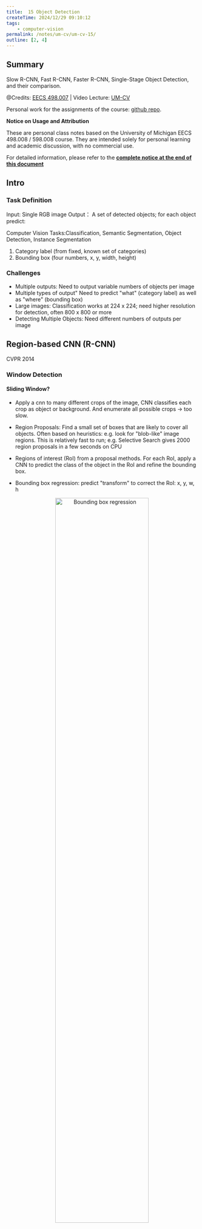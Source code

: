 ```yaml
---
title:  15 Object Detection
createTime: 2024/12/29 09:10:12
tags:
    - computer-vision
permalink: /notes/um-cv/um-cv-15/
outline: [2, 4]
---
```


## Summary

Slow R-CNN, Fast R-CNN, Faster R-CNN, Single-Stage Object Detection, and their comparison.

<!-- more -->

@Credits: [EECS 498.007](https://web.eecs.umich.edu/~justincj/teaching/eecs498/WI2022/) | 
Video Lecture: [UM-CV](https://www.youtube.com/watch?v=dJYGatp4SvA&list=PL5-TkQAfAZFbzxjBHtzdVCWE0Zbhomg7r) 

Personal work for the assignments of the course: [github repo](https://github.com/SaturnTsen/EECS-498-007/).

**Notice on Usage and Attribution**

These are personal class notes based on the University of Michigan EECS 498.008
/ 598.008 course. They are intended solely for personal learning and academic
discussion, with no commercial use.

For detailed information, please refer to the **[complete notice at the end of this document](#notice-on-usage-and-attribution)**

## Intro

### Task Definition

Input: Single RGB image
Output： A set of detected objects; for each object predict:

Computer Vision Tasks:Classification, Semantic Segmentation, Object Detection, Instance Segmentation


1. Category label (from fixed, known set of categories)
2. Bounding box (four numbers, x, y, width, height)

### Challenges

- Multiple outputs: Need to output variable numbers of objects per image
- Multiple types of output" Need to predict "what" (category label) as well as
  "where" (bounding box)
- Large images: Classification works at 224 x 224; need higher resolution for
  detection, often 800 x 800 or more
- Detecting Multiple Objects: Need different numbers of outputs per image


## Region-based CNN (R-CNN)

CVPR 2014

### Window Detection

#### Sliding Window?

- Apply a cnn to many different crops of the image, CNN classifies each crop as
  object or background.  And enumerate all possible crops -> too slow.
- Region Proposals: Find a small set of boxes that are likely to cover all
  objects. Often based on heuristics: e.g. look for "blob-like" image regions.
  This is relatively fast to run; e.g. Selective Search gives 2000 region
  proposals in a few seconds on CPU


- Regions of interest (RoI) from a proposal methods.  For each RoI, apply a CNN
  to predict the class of the object in the RoI and refine the bounding box.
- Bounding box regression: predict "transform" to correct the RoI: x, y, w, h

<div style="text-align:center;margin-bottom:1em;">
  <img src="/images/um-cv-2/15-1.png" width="70%" alt="Bounding box regression"  /><br>
Fig: Bounding-box regression</div>

<div style="text-align:center;margin-bottom:1em;">
  <img src="/images/um-cv-2/15-2.png" width="70%" alt="R-CNN"  /><br>
Fig: R-CNN</div>

During training, backpropagate on all the regions of interest (RoIs).

### Comparing Boxes: Intersection over Union (IoU)

- IoU = Area of overlap / Area of union. Also called "Jaccard similarity" or "Jaccard index".
- IoU > 0.5 is "decent". IoU > 0.7 is "good". IoU > 0.9 is "almost perfect".

#### Overlapping Boxes

Object detectors often output many overlapping detections. Solution: Post-process raw detections using Non-Max Suppression (NMS).

1. Select next highest-scoring box
2. Eliminate lower-scoring boxes with IoU > threshold

<div style="text-align:center;margin-bottom:1em;">
  <img src="/images/um-cv-2/15-3.png" width="70%" alt="Non-Max Suppression"  /><br>
Fig: Non-Max Suppression</div>

Problem: NMS may eliminate "good" boxes when objects are highly overlapping... 

### Evaluating Object Detectors: Mean Average Precision (mAP)

1. Run object detector on all test images (with NMS)
2. For each category, compute average precision (AP) = area under precision vs recall curve

<div style="text-align:center;margin-bottom:1em;">
  <img src="/images/um-cv-2/15-4.png" width="70%" alt="Mean Average Precision"  /><br>
Fig: Mean Average Precision</div>

3. mean Average Precision (mAP) = mean of AP over all categories
4. for "COCO mAP", average over 10 IoU thresholds (0.5 to 0.95) and take average

<div style="text-align:center;margin-bottom:1em;">
  <img src="/images/um-cv-2/15-5.png" width="70%" alt="COCO mAP"  /><br>
Fig: COCO mAP</div>

## Fast-RCNN

ICCV 2015

<div style="text-align:center;margin-bottom:1em;">
  <img src="/images/um-cv-2/15-6.png" width="70%" alt="Fast-RCNN"  /><br>
Fig: Fast-RCNN</div>

### Crop Features: RoI Pool

Input Image: e.g. 3 x 640 x 480 -> CNN (e.g. 512 x 20 x15)

Project and snap RoI to CNN feature map - > Divide into 2x2 grid of (roughly) equal subregions -> Max pool within each subregion (e.g. 512 x 7 x 7)

Region features always the same size even if input regions have different sizes!

<div style="text-align:center;margin-bottom:1em;">
  <img src="/images/um-cv-2/15-7.png" width="70%" alt="RoI Pool"  /><br>
Fig: RoI Pool</div>

Problem: Slight misalignment between RoI and CNN grid can cause misalignment in RoI Pooling. Solution: RoI Align

### RoI Align

- Instead of snapping RoI to CNN grid, interpolate between grid points
- More accurate, but more expensive

<div style="text-align:center;margin-bottom:1em;">
  <img src="/images/um-cv-2/15-8.png" width="70%" alt="RoI Align"  /><br>
Fig: RoI Align</div>

The cropping may not perfectly match the original object grid. RoI Align
implements a bilinear near-neighbor interpolation to get more accurate cropping.
We can consider the image as a real-valued tensor and backpropagate to any
points in the image.

<div style="text-align:center;margin-bottom:1em;">
  <img src="/images/um-cv-2/15-16.png" width="70%" alt="RoI Align"  /><br>
Fig: RoI Align</div>

### Fast R-CNN vs "Slow" R-CNN (ICCV 2015)

<div style="text-align:center;margin-bottom:1em;">
  <img src="/images/um-cv-2/15-9.png" width="70%" alt="Fast R-CNN"  /><br>
Fig: Fast R-CNN</div>

## Faster R-CNN: Learnable Region Proposals

Train a CNN to predict region proposals. NeurIPS 2015

<div style="text-align:center;margin-bottom:1em;">
  <img src="/images/um-cv-2/15-10.png" width="70%" alt="Faster R-CNN"  /><br>
Fig: Faster R-CNN</div>

**Region Proposal Network (RPN):**

<div style="text-align:center;margin-bottom:1em;">
  <img src="/images/um-cv-2/15-11.png" width="70%" alt="Region Proposal Network"  /><br>
Fig: Region Proposal Network</div>

- Anchor box of fixed size at each point in the feature map.
- At each point, predict whether the corresponding anchor contains an object or
  not (per-cell logistic regression, predict scores with conv layer.)
- For positive boxes, also predict a box transform to regress from anchor to
  object box. 

- Problem: Anchor box may be too small or too large for the object. Solution:
  K Multi-scale anchors for each point.

<div style="text-align:center;margin-bottom:1em;">
  <img src="/images/um-cv-2/15-12.png" width="70%" alt="Multi-scale anchors"  /><br>
Fig: Multi-scale anchors</div>

Jointly with 4 losses:

1. RPN classification loss: anchor box is object or not
2. RPN regression loss: predict transform from anchor box to proposal box
3. Object classification: classify proposals as background or object class
4. Object regression: predict transform from a proposal box to object box

<div style="text-align:center;margin-bottom:1em;">
  <img src="/images/um-cv-2/15-13.png" width="50%" alt="Faster R-CNN"  /><br>
Fig: Faster R-CNN</div>

Two stages:

First stage: Run once per image
- Backbone Network
- Region proposal network

Second stage: Run once per region
- Crop features: RoI pool/align
- Predict object class
- Prediction bbox offset

## Single-Stage Object Detection

- YOLO: You Only Look Once. ECCV 2016
- Focal Loss for Dense Object Detection. ICCV 2017

<div style="text-align:center;margin-bottom:1em;">
  <img src="/images/um-cv-2/15-14.png" width="70%" alt="YOLO"  /><br>
Fig: YOLO</div>

## Detection without Anchors: CornerNet (ECCV 2018)

Use a backbone CNN to predict the heatmap of object upper-left corners and
lower-right corners.

To match the upper-left and lower-right corners, use a "associative embedding"
to predict the offset between the two corners.

<div style="text-align:center;margin-bottom:1em;">
  <img src="/images/um-cv-2/15-17.png" width="70%" alt="CornerNet"  /><br>
Fig: CornerNet</div>

## Comparison

[Speed/accuracy trade-offs for modern convolutional object detectors](https://arxiv.org/abs/1611.10012) CVPR 2017

Takeaways:
- Two stage method (e.g. Faster R-CNN) is more accurate but slower
- Single stage methods (e.g. YOLO, SSD) are faster but less accurate
- Bigger backbones improve performance, but are slower
- Nowadays, single stage methods are as good as two-stage methods
- Very big models work better
- Test-time augmentation pushes numbers up
- Big ensembles, more data, etc

<div style="text-align:center;margin-bottom:1em;">
  <img src="/images/um-cv-2/15-15.png" width="70%" alt="Comparison"  /><br>
Fig: Comparison</div>

### Object Detection: Open-Source Code

Don't implement it yourself (Unless you are working on the assignment)

[Detectron2 (PyTorch)](https://github.com/facebookresearch/detectron2)

Fast/Faster/Mask R-CNN, RetinaNet

## **Notice on Usage and Attribution**

This note is based on the **University of Michigan's publicly available course EECS 498.008 / 598.008** and is intended **solely for personal learning and academic discussion**, with no commercial use.
- **Nature of the Notes:** These notes include extensive references and citations
  from course materials to ensure clarity and completeness. However, they are
  presented as personal interpretations and summaries, not as substitutes for
  the original course content.
- **Original Course Resources:** Please refer to the official [**University of
  Michigan website**](https://web.eecs.umich.edu/~justincj/teaching/eecs498/WI2022/) for complete and accurate course materials.  
- **Third-Party Open Access Content:** This note may reference Open Access (OA)
  papers or resources cited within the course materials. These materials are
  used under their original Open Access licenses (e.g., CC BY, CC BY-SA).  
- **Proper Attribution:** Every referenced OA resource is appropriately cited,
  including the author, publication title, source link, and license type.  
- **Copyright Notice:** All rights to third-party content remain with their
  respective authors or publishers.  
- **Content Removal:** If you believe any content infringes on your copyright,
  please contact me, and I will promptly remove the content in question.

Thanks to the **University of Michigan** and the contributors to the course for
their openness and dedication to accessible education. 